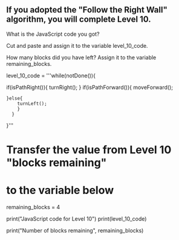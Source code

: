 ## If you adopted the "Follow the Right Wall" algorithm, you will complete Level 10. 
What is the JavaScript code you got? 

Cut and paste and assign it to the variable level_10_code.

How many blocks did you have left? 
Assign it to the variable remaining_blocks.

level_10_code = '''while(notDone()){
  
   if(isPathRight()){
      turnRight();
    }
    if(isPathForward()){
      moveForward();
      
    }else{
        turnLeft();
        }
      }
}'''




# Transfer the value from Level 10 "blocks remaining"
# to the variable below 

remaining_blocks = 4


print("JavaScript code for Level 10")
print(level_10_code)

print("Number of blocks remaining", remaining_blocks)
